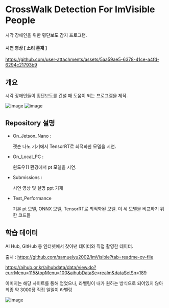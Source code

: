 # CrossWalk Detection For ImVisible People

시각 장애인을 위한 횡단보도 감지 프로그램.

#### 시연 영상 [ 소리 존재 ]
https://github.com/user-attachments/assets/5aa59ae5-6378-41ce-a4fd-6294c21793b9


## 개요
시각 장애인들이 횡단보도를 건널 때 도움이 되는 프로그램을 제작.

![image](https://github.com/user-attachments/assets/e4023c74-21d5-45e2-919a-5c607dc806aa)
![image](https://github.com/user-attachments/assets/a0510546-c6af-4d14-a19e-3c5db41270ac)

## Repository 설명
- On_Jetson_Nano :
  
  젯슨 나노 기기에서 TensorRT로 최적화한 모델을 시연.
- On_Local_PC :
  
  윈도우11 환경에서 pt 모델을 시연.
- Submissions :
  
  시연 영상 및 설명 ppt 기재
- Test_Performance

  기본 pt 모델, ONNX 모델, TensorRT로 최적화된 모델. 이 세 모델을 비교하기 위한 코드들

## 학습 데이터

AI Hub, GitHub 등 인터넷에서 찾아낸 데이터와 직접 촬영한 데이터.

출처 :
https://github.com/samuelyu2002/ImVisible?tab=readme-ov-file

https://aihub.or.kr/aihubdata/data/view.do?currMenu=115&topMenu=100&aihubDataSe=realm&dataSetSn=189

이미지는 해당 사이트를 통해 얻었으나, 라벨링이 내가 원하는 방식으로 되어있지 않아 최종 약 3000장 직접 일일이 라벨링

![image](https://github.com/user-attachments/assets/baf91b30-0623-47ef-af03-e2ee1b09ddab)


